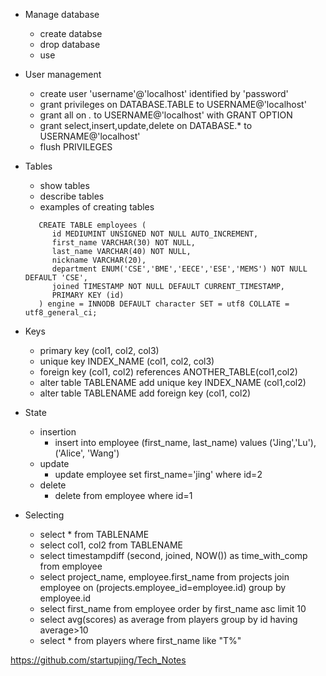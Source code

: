 + Manage database
  - create databse <database name>
  - drop database <database name>
  - use <database name>

+ User management
  - create user 'username'@'localhost' identified by 'password'
  - grant privileges on DATABASE.TABLE to USERNAME@'localhost'
  - grant all on *.* to USERNAME@'localhost' with GRANT OPTION
  - grant select,insert,update,delete on DATABASE.* to USERNAME@'localhost'
  - flush PRIVILEGES

+ Tables
  - show tables
  - describe tables
  - examples of creating tables

  ```
     CREATE TABLE employees (
		id MEDIUMINT UNSIGNED NOT NULL AUTO_INCREMENT,
		first_name VARCHAR(30) NOT NULL,
		last_name VARCHAR(40) NOT NULL,
		nickname VARCHAR(20),
		department ENUM('CSE','BME','EECE','ESE','MEMS') NOT NULL DEFAULT 'CSE',
		joined TIMESTAMP NOT NULL DEFAULT CURRENT_TIMESTAMP,
		PRIMARY KEY (id)
     ) engine = INNODB DEFAULT character SET = utf8 COLLATE = utf8_general_ci;
  ```

+ Keys
  - primary key (col1, col2, col3)
  - unique key INDEX_NAME (col1, col2, col3)
  - foreign key (col1, col2) references ANOTHER_TABLE(col1,col2)
  - alter table TABLENAME add unique key INDEX_NAME (col1,col2)
  - alter table TABLENAME add foreign key (col1, col2)

+ State
  - insertion
    + insert into employee (first_name, last_name) values ('Jing','Lu'), ('Alice', 'Wang')
  - update
    + update employee set first_name='jing' where id=2
  - delete
    + delete from employee where id=1

+ Selecting
  - select * from TABLENAME
  - select col1, col2 from TABLENAME
  - select timestampdiff (second, joined, NOW()) as time_with_comp from employee
  - select project_name, employee.first_name from projects join employee on (projects.employee_id=employee.id) group by employee.id
  - select first_name from employee order by first_name asc limit 10
  - select avg(scores) as average from players group by id having average>10
  - select * from players where first_name like "T%"
  


https://github.com/startupjing/Tech_Notes
